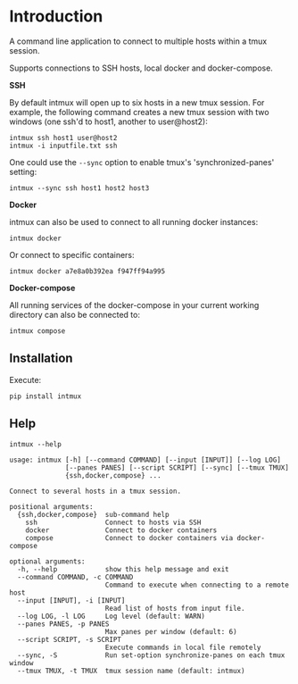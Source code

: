 Introduction
============

A command line application to connect to multiple hosts within a tmux session.

Supports connections to SSH hosts, local docker and docker-compose.

**SSH**

By default intmux will open up to six hosts in a new tmux session. For example,
the following command creates a new tmux session with two windows (one ssh'd to
host1, another to user@host2):

    intmux ssh host1 user@host2
    intmux -i inputfile.txt ssh

One could use the `--sync` option to enable tmux's 'synchronized-panes' setting:

    intmux --sync ssh host1 host2 host3

**Docker**

intmux can also be used to connect to all running docker instances:

    intmux docker

Or connect to specific containers:

    intmux docker a7e8a0b392ea f947ff94a995

**Docker-compose**

All running services of the docker-compose in your current working directory can
also be connected to:

    intmux compose


Installation
------------

Execute:

    pip install intmux

Help
----

    intmux --help

    usage: intmux [-h] [--command COMMAND] [--input [INPUT]] [--log LOG]
                  [--panes PANES] [--script SCRIPT] [--sync] [--tmux TMUX]
                  {ssh,docker,compose} ...

    Connect to several hosts in a tmux session.

    positional arguments:
      {ssh,docker,compose}  sub-command help
        ssh                 Connect to hosts via SSH
        docker              Connect to docker containers
        compose             Connect to docker containers via docker-compose

    optional arguments:
      -h, --help            show this help message and exit
      --command COMMAND, -c COMMAND
                            Command to execute when connecting to a remote host
      --input [INPUT], -i [INPUT]
                            Read list of hosts from input file.
      --log LOG, -l LOG     Log level (default: WARN)
      --panes PANES, -p PANES
                            Max panes per window (default: 6)
      --script SCRIPT, -s SCRIPT
                            Execute commands in local file remotely
      --sync, -S            Run set-option synchronize-panes on each tmux window
      --tmux TMUX, -t TMUX  tmux session name (default: intmux)
